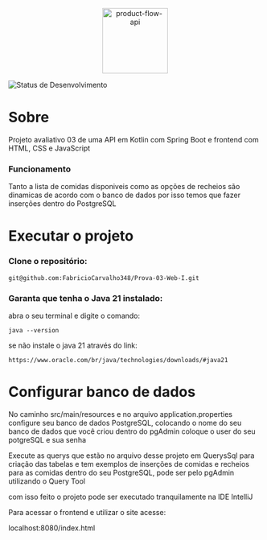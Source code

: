 <div>
    <p align="center">
      <img src="https://img.shields.io/badge/Projeto-WebI-purple" height="130" alt="product-flow-api">
    </p>
</div>

![Status de Desenvolvimento](https://img.shields.io/badge/Status-Concluido-green)

# Sobre
<p>Projeto avaliativo 03 de uma API em Kotlin com Spring Boot e frontend com HTML, CSS e JavaScript</p>

### Funcionamento
Tanto a lista de comidas disponiveis como as opções de recheios são dinamicas de acordo com o banco de dados por isso temos que fazer inserções dentro do PostgreSQL

# Executar o projeto

### Clone o repositório:

```
git@github.com:FabricioCarvalho348/Prova-03-Web-I.git
```
    
### Garanta que tenha o Java 21 instalado:
abra o seu terminal e digite o comando:
```
java --version
```
se não instale o java 21 através do link:
```
https://www.oracle.com/br/java/technologies/downloads/#java21
```

# Configurar banco de dados

No caminho src/main/resources e no arquivo application.properties configure seu banco de dados PostgreSQL, colocando o nome do seu banco de dados que você criou dentro do pgAdmin
coloque o user do seu potgreSQL e sua senha 

Execute as querys que estão no arquivo desse projeto em QuerysSql para criação das tabelas e tem exemplos de inserções de comidas e recheios para as comidas dentro do seu PostgreSQL, pode ser pelo pgAdmin utilizando o Query Tool

com isso feito o projeto pode ser executado tranquilamente na IDE IntelliJ 

Para acessar o frontend e utilizar o site acesse:

localhost:8080/index.html


